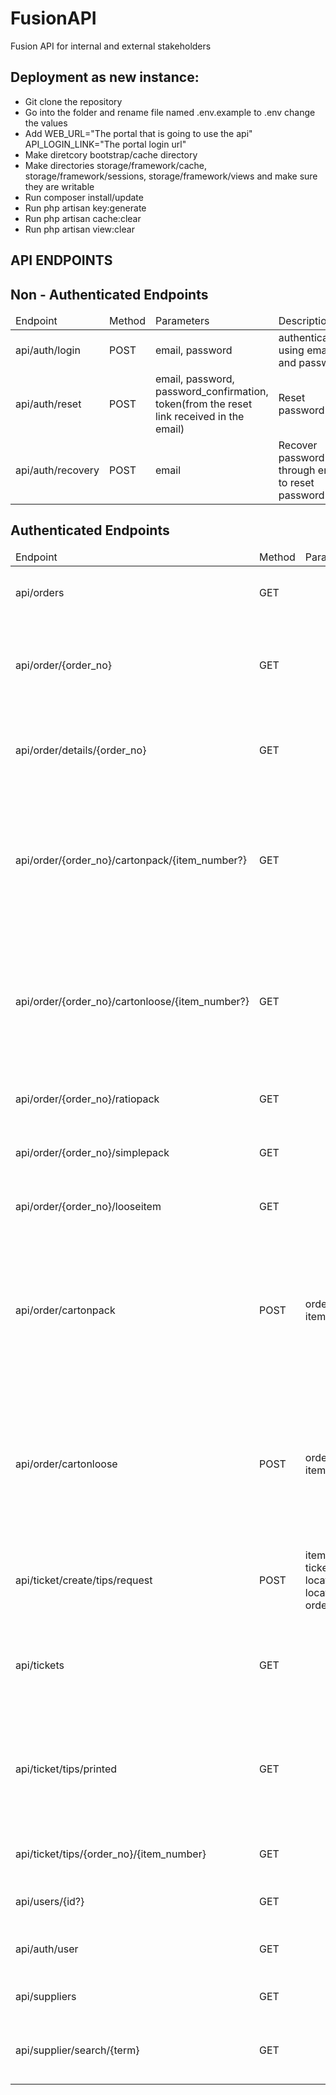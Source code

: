 # FusionAPI
Fusion API for internal and external stakeholders
## Deployment as new instance:

- Git clone the repository
- Go into the folder and rename  file named .env.example to .env change the values 
- Add 
	WEB_URL="The portal that is going to use the api"
	API_LOGIN_LINK="The portal login url"
- Make diretcory bootstrap/cache directory
- Make directories storage/framework/cache, storage/framework/sessions, storage/framework/views and make sure they are writable
- Run composer install/update
- Run php artisan key:generate
- Run  php artisan cache:clear
- Run  php artisan view:clear

## API ENDPOINTS
 
## Non - Authenticated Endpoints
<table>
	<thead>
		<tr>
			<td>Endpoint</td>
			<td>Method</td>
			<td>Parameters</td>
			<td>Description</td>
		</tr>
	</thead>
	<tbody>
		<tr>
			<td>api/auth/login</td>
			<td>POST</td>
			<td>email, password</td>
			<td>authentication using email and password</td>
		</tr>
		<tr>
			<td>api/auth/reset</td>
			<td>POST</td>
			<td>email, password, password_confirmation, token(from the reset link received in the email)</td>
			<td>Reset password</td>
		</tr>
		<tr>
			<td>api/auth/recovery</td>
			<td>POST</td>
			<td>email</td>
			<td>Recover password through email to reset password</td>
		</tr>
	</tbody>
</table>

## Authenticated Endpoints
<table>
	<thead>
		<tr>
			<td>Endpoint</td>
			<td>Method</td>
			<td>Parameters</td>
			<td>Description</td>
		</tr>
	</thead>
	<tbody>
		<tr>
			<td>api/orders</td>
			<td>GET</td>
			<td></td>
			<td>Returns list of orders that needs to be printed.</td>
		</tr>
		<tr>
			<td>api/order/{order_no}</td>
			<td>GET</td>
			<td></td>
			<td>Returns supplier details of Order, Order status and approved dates.</td>
		</tr>
		<tr>
			<td>api/order/details/{order_no}</td>
			<td>GET</td>
			<td></td>
			<td>Returns details of Packs and Loose cartons and Unit Labels.</td>
		</tr>
		<tr>
			<td>api/order/{order_no}/cartonpack/{item_number?}</td>
			<td>GET</td>
			<td></td>
			<td>Returns label details for Carton Packs of the individual item number - if item_number is passed, if not of the order).</td>
		</tr>
		<tr>
			<td>api/order/{order_no}/cartonloose/{item_number?}</td>
			<td>GET</td>
			<td></td>
			<td>Returns label details for Carton Loose of the individual item number - if item_number is passed, if not of the order).</td>
		</tr>
		<tr>
			<td>api/order/{order_no}/ratiopack</td>
			<td>GET</td>
			<td></td>
			<td>Returns label details for Ratio Packs of the order.</td>
		</tr>
		<tr>
			<td>api/order/{order_no}/simplepack</td>
			<td>GET</td>
			<td></td>
			<td>Returns label details for Simple Packs of the order.</td>
		</tr>
		<tr>
			<td>api/order/{order_no}/looseitem</td>
			<td>GET</td>
			<td></td>
			<td>Returns label details for Loose Items of the order.</td>
		</tr>
		<tr>
			<td>api/order/cartonpack</td>
			<td>POST</td>
			<td>order_no, item_number</td>
			<td>Returns list of carton packs and their details of the individual item number - if item_number is passed, if not of the order).</td>
		</tr>
		<tr>
			<td>api/order/cartonloose</td>
			<td>POST</td>
			<td>order_no, item_number</td>
			<td>Returns list of carton loose and their details of the individual item number - if item_number is passed, if not of the order).</td>
		</tr>
		<tr>
			<td>api/ticket/create/tips/request</td>
			<td>POST</td>
			<td>item, qty, ticket_type, location_type, location, order_no</td>
			<td>Create ticket request with custom quantity and return the ticket object.</td>
		</tr>
		<tr>
			<td>api/tickets</td>
			<td>GET</td>
			<td></td>
			<td>Returns list of all the tickets that has been generated by create endpoint.</td>
		</tr>
		<tr>
			<td>api/ticket/tips/printed</td>
			<td>GET</td>
			<td></td>
			<td>Returns list of all the tickets that has been generated by create endpoint and has been printed.</td>
		</tr>
		<tr>
			<td>api/ticket/tips/{order_no}/{item_number}</td>
			<td>GET</td>
			<td></td>
			<td>Returns label details of the item number of the order.</td>
		</tr>
		<tr>
			<td>api/users/{id?}</td>
			<td>GET</td>
			<td></td>
			<td>Returns list of users and their details.</td>
		</tr>
		<tr>
			<td>api/auth/user</td>
			<td>GET</td>
			<td></td>
			<td>Returns the authenticated user and details.</td>
		</tr>
		<tr>
			<td>api/suppliers</td>
			<td>GET</td>
			<td></td>
			<td>Returns the list of suppliers.</td>
		</tr>
		<tr>
			<td>api/supplier/search/{term}</td>
			<td>GET</td>
			<td></td>
			<td>Returns the supplier details for based on the search term.</td>
		</tr>
	</tbody>
</table>

